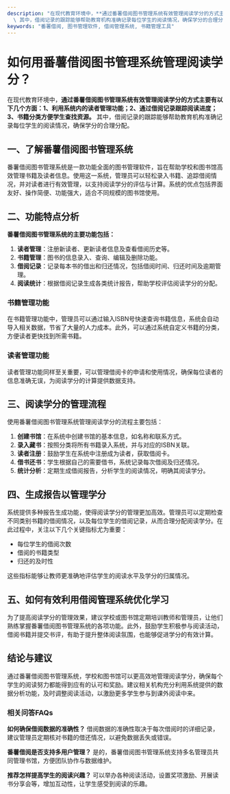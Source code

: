 ```yaml
---
description: "在现代教育环境中，**通过番薯借阅图书管理系统有效管理阅读学分的方式主要有以下几个方面：1、利用系统内的读者管理功能；2、通过借阅记录跟踪阅读进度；3、书籍分类方便学生查找资源。**\
  \ 其中，借阅记录的跟踪能够帮助教育机构准确记录每位学生的阅读情况，确保学分的合理分配。"
keywords: "番薯借阅, 图书管理软件, 借阅管理系统, 书籍管理工具"
---
```

# 如何用番薯借阅图书管理系统管理阅读学分？

在现代教育环境中，**通过番薯借阅图书管理系统有效管理阅读学分的方式主要有以下几个方面：1、利用系统内的读者管理功能；2、通过借阅记录跟踪阅读进度；3、书籍分类方便学生查找资源。** 其中，借阅记录的跟踪能够帮助教育机构准确记录每位学生的阅读情况，确保学分的合理分配。

## 一、了解番薯借阅图书管理系统

番薯借阅图书管理系统是一款功能全面的图书管理软件，旨在帮助学校和图书馆高效管理书籍及读者信息。使用这一系统，管理员可以轻松录入书籍、追踪借阅情况，并对读者进行有效管理，以支持阅读学分的评估与计算。系统的优点包括界面友好、操作简便、功能强大，适合不同规模的图书馆使用。

## 二、功能特点分析

**番薯借阅图书管理系统的主要功能包括：**

1. **读者管理**：注册新读者、更新读者信息及查看借阅历史等。
2. **书籍管理**：图书的信息录入、查询、编辑及删除功能。
3. **借阅记录**：记录每本书的借出和归还情况，包括借阅时间、归还时间及逾期管理。
4. **阅读统计**：根据借阅记录生成各类统计报告，帮助学校评估阅读学分的分配。

### 书籍管理功能

在书籍管理功能中，管理员可以通过输入ISBN号快速查询书籍信息，系统会自动导入相关数据，节省了大量的人力成本。此外，可以通过系统自定义书籍的分类，方便读者更快找到所需书籍。

### 读者管理功能

读者管理功能同样至关重要，可以管理借阅卡的申请和使用情况，确保每位读者的信息准确无误，为阅读学分的计算提供数据支持。

## 三、阅读学分的管理流程

使用番薯借阅图书管理系统管理阅读学分的流程主要包括：

1. **创建书馆**：在系统中创建书馆的基本信息，如名称和联系方式。
2. **录入藏书**：按照分类将所有书籍录入系统，并与对应的ISBN关联。
3. **读者注册**：鼓励学生在系统中注册成为读者，获取借阅卡。
4. **借书还书**：学生根据自己的需要借书，系统记录每次借阅及归还情况。
5. **统计分析**：定期生成借阅报告，分析学生的阅读情况，明确其阅读学分。

## 四、生成报告以管理学分

系统提供多种报告生成功能，使得阅读学分的管理更加高效。管理员可以定期检查不同类别书籍的借阅情况，以及每位学生的借阅记录，从而合理分配阅读学分。在此过程中，关注以下几个关键指标尤为重要：

- 每位学生的借阅次数
- 借阅的书籍类型
- 归还的及时性

这些指标能够让教师更准确地评估学生的阅读水平及学分的归属情况。

## 五、如何有效利用借阅管理系统优化学习

为了提高阅读学分的管理效果，建议学校或图书馆定期培训教师和管理员，让他们熟练掌握番薯借阅图书管理系统的各项功能。此外，鼓励学生积极参与阅读活动，借阅书籍并提交书评，有助于提升整体阅读氛围，也能够促进学分的有效计算。

## 结论与建议

通过番薯借阅图书管理系统，学校和图书馆可以更高效地管理阅读学分，确保每个学生的阅读努力都能得到应有的认可和奖励。建议相关机构充分利用系统提供的数据分析功能，及时调整阅读活动，以激励更多学生参与到课外阅读中来。

### 相关问答FAQs

**如何确保借阅数据的准确性？**
借阅数据的准确性取决于每次借阅时的详细记录，建议管理员定期核对书籍的借还情况，以避免数据丢失或错误。

**番薯借阅是否支持多用户管理？**
是的，番薯借阅图书管理系统支持多名管理员共同管理书馆，方便团队协作与数据维护。

**推荐怎样提高学生的阅读兴趣？**
可以举办各种阅读活动，设置奖项激励、开展读书分享会等，增加互动性，让学生感受到阅读的乐趣。
